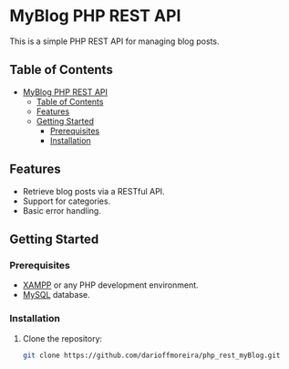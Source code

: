 # MyBlog PHP REST API

This is a simple PHP REST API for managing blog posts.

## Table of Contents
- [MyBlog PHP REST API](#myblog-php-rest-api)
  - [Table of Contents](#table-of-contents)
  - [Features](#features)
  - [Getting Started](#getting-started)
    - [Prerequisites](#prerequisites)
    - [Installation](#installation)

## Features
- Retrieve blog posts via a RESTful API.
- Support for categories.
- Basic error handling.

## Getting Started

### Prerequisites
- [XAMPP](https://www.apachefriends.org/index.html) or any PHP development environment.
- [MySQL](https://www.mysql.com/) database.

### Installation
1. Clone the repository:
   ```bash
   git clone https://github.com/darioffmoreira/php_rest_myBlog.git